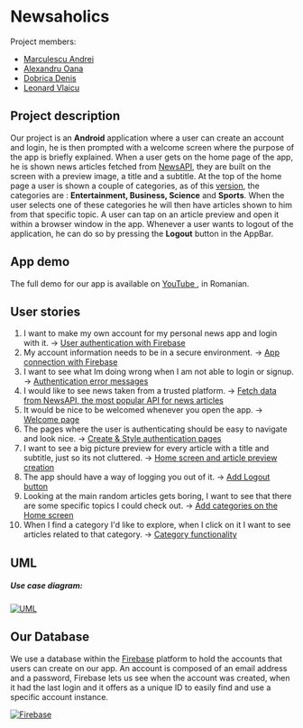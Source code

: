 # Newsaholics

Project members:
- [Marculescu Andrei](https://github.com/MarculescuAndrei "Marculescu Andrei")
- [Alexandru Oana](https://github.com/Alexandru-97 "Alexandru Oana")
- [Dobrica Denis ](https://github.com/intMachine "Dobrica Denis ")
- [Leonard Vlaicu](https://github.com/leonard-vlaicu "Leonard Vlaicu")

## Project description

Our project is an **Android** application where a user can create an account and login, he is then prompted with a welcome screen where the purpose of the app is briefly explained. When a user gets on the home page of the app, he is shown news articles fetched from [NewsAPI](https://newsapi.org "NewsAPI"), they are built on the screen with a preview image, a title and a subtitle. At the top of the home page a user is shown a couple of categories, as of this [version](https://github.com/MarculescuAndrei/Newsaholics/tree/V1.0 "version"), the categories are : **Entertainment, Business, Science** and **Sports**. When the user selects one of these categories he will then have articles shown to him from that specific topic. A user can tap on an article preview and open it within a browser window in the app. Whenever a user wants to logout of the application, he can do so by pressing the **Logout** button in the AppBar.

##  App demo

The full demo for our app is available on [YouTube ](https://www.youtube.com/watch?v=_3-12Zf0N6A "YouTube "), in Romanian.

## User stories

1. I want to make my own account for my personal news app and login with it. -> [User authentication with Firebase](https://github.com/MarculescuAndrei/Newsaholics/issues/15 "User authentication with Firebase")
2. My account information needs to be in a secure environment. -> [App connection with Firebase](https://github.com/MarculescuAndrei/Newsaholics/issues/4 "App connection with Firebase")
3. I want to see what Im doing wrong when I am not able to login or signup. -> [Authentication error messages](https://github.com/MarculescuAndrei/Newsaholics/issues/15 "Authentication error messages")
4. I would like to see news taken from a trusted platform. -> [Fetch data from NewsAPI, the most popular API for news articles](https://github.com/MarculescuAndrei/Newsaholics/issues/6 "Fetch data from NewsAPI, the most popular API for news articles")
5. It would be nice to be welcomed whenever you open the app. -> [Welcome page](https://github.com/MarculescuAndrei/Newsaholics/issues/9 "Welcome page")
6. The pages where the user is authenticating should be easy  to navigate and look nice. -> [Create & Style authentication pages](https://github.com/MarculescuAndrei/Newsaholics/issues/11 "Create & Style authentication pages")
7. I want to see a big picture preview for every article with a title and subtitle, just so its not cluttered. -> [Home screen and article preview creation](https://github.com/MarculescuAndrei/Newsaholics/issues/14 "Home screen and article preview creation")
8. The app should have a way of logging you out of it. -> [Add Logout button](https://github.com/MarculescuAndrei/Newsaholics/issues/18 "Add Logout button")
9. Looking at the main random articles gets boring, I want to see that there are some specific topics I could check out. -> [Add categories on the Home screen](https://github.com/MarculescuAndrei/Newsaholics/issues/3 "Add categories on the Home screen")
10. When I find a category I'd like to explore, when I click on it I want to see articles related to that category. -> [Category functionality](https://github.com/MarculescuAndrei/Newsaholics/issues/19 "Category functionality")



## UML
##### Use case diagram:
[![UML](https://i.imgur.com/kwGf3RQ.png "UML")](https://i.imgur.com/kwGf3RQ.png "UML")

##  Our Database

We use a database within the [Firebase](https://firebase.google.com "Firebase") platform to hold the accounts that users can create on our app. An account is composed of an email address and a password, Firebase lets us see when the account was created, when it had the last login and it offers as a unique ID to easily find and use a specific account instance.

[![Firebase](https://i.imgur.com/gtwi9mA.jpg "Firebase")](https://i.imgur.com/gtwi9mA.jpg "Firebase")
